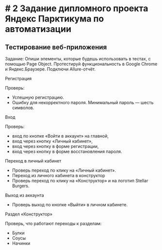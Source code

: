 # # 2 Задание дипломного проекта Яндекс Парктикума по автоматизации
## Тестирование веб-приложения

Задание:
Опиши элементы, которые будешь использовать в тестах, с помощью Page Object. 
Протестируй функциональность в Google Chrome и Яндекс.Браузере. Подключи Allure-отчёт.

Регистрация

Проверь:
  - Успешную регистрацию.
  - Ошибку для некорректного пароля. Минимальный пароль — шесть символов.

Вход 

Проверь:
 - вход по кнопке «Войти в аккаунт» на главной,
 - вход через кнопку «Личный кабинет»,
 - вход через кнопку в форме регистрации,
 - вход через кнопку в форме восстановления пароля.

Переход в личный кабинет 
 - Проверь переход по клику на «Личный кабинет».
 - Переход из личного кабинета в конструктор 
 - Проверь переход по клику на «Конструктор» и на логотип Stellar Burgers.

Выход из аккаунта
 - Проверь выход по кнопке «Выйти» в личном кабинете.

Раздел «Конструктор»

Проверь, что работают переходы к разделам:
 - Булки
 - Соусы
 - Начинки





 
 
